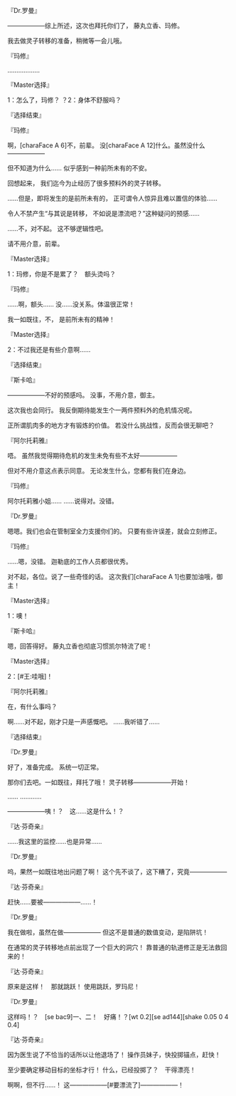 『Dr.罗曼』

——————综上所述，这次也拜托你们了，
藤丸立香、玛修。

我去做灵子转移的准备，稍微等一会儿哦。

『玛修』

………………

『Master选择』

1：怎么了，玛修？
？2：身体不舒服吗？

『选择结束』

『玛修』

啊，[charaFace A 6]不，前辈。
没[charaFace A 12]什么。虽然没什么——————

但不知道为什么……
似乎感到一种前所未有的不安。

回想起来，
我们迄今为止经历了很多预料外的灵子转移。

……但是，即将发生的是前所未有的，
正可谓令人惊异且难以置信的体验……

令人不禁产生“与其说是转移，
不如说是漂流吧？”这种疑问的预感……

……不，对不起。
这不够逻辑性吧。

请不用介意，前辈。

『Master选择』

1：玛修，你是不是累了？　额头烫吗？

『玛修』

……啊，额头……
没……没关系。体温很正常！

我一如既往，不，
是前所未有的精神！

『Master选择』

2：不过我还是有些介意啊……

『选择结束』

『斯卡哈』

——————不好的预感吗。
没事，不用介意，御主。

这次我也会同行。
我反倒期待能发生个一两件预料外的危机情况呢。

正所谓肌肉多的地方才有锻炼的价值。
若没什么挑战性，反而会很无聊吧？

『阿尔托莉雅』

唔。
虽然我觉得期待危机的发生未免有些不太好——————

但对不用介意这点表示同意。
无论发生什么，您都有我们在身边。

『玛修』

阿尔托莉雅小姐……
……说得对。没错。

『Dr.罗曼』

嗯嗯。我们也会在管制室全力支援你们的。
只要有些许误差，就会立刻修正。

『玛修』

……嗯，没错。
迦勒底的工作人员都很优秀。

对不起，各位。说了一些奇怪的话。
这次我们[charaFace A 1]也要加油哦，御主！

『Master选择』

1：噢！

『斯卡哈』

嗯，回答得好。
藤丸立香也彻底习惯凯尔特流了呢！

『Master选择』

2：[#王:哇哦]！

『阿尔托莉雅』

在，有什么事吗？

啊……对不起，刚才只是一声感慨吧。
……我听错了……

『选择结束』

『Dr.罗曼』

好了，准备完成。
系统一切正常。

那你们去吧。一如既往，拜托了哦！
灵子转移——————开始！

……
…………

——————咦！？　这……这是什么！？

『达·芬奇亲』

……我这里的监控……也是异常……

『Dr.罗曼』

呜，果然一如既往地出问题了啊！
这个先不谈了，这下糟了，究竟——————

『达·芬奇亲』

赶快……要被——————……！

『Dr.罗曼』

我在做啦，虽然在做——————
但这不是普通的数值变动，是陷阱坑！

在通常的灵子转移地点前出现了一个巨大的洞穴！
靠普通的轨道修正是无法救回来的！

『达·芬奇亲』

原来是这样！　那就跳跃！
使用跳跃，罗玛尼！

『Dr.罗曼』

这样吗！？　[se bac9]一、二！　好痛！？[wt 0.2][se ad144][shake 0.05 0 4 0.4]

『达·芬奇亲』

因为医生说了不恰当的话所以让他退场了！
操作员妹子，快投掷锚点，赶快！

至少要确定移动目标的坐标才行！
什么，已经投掷了？　干得漂亮！

啊啊，但不行……！
这——————[#要漂流了]——————！

